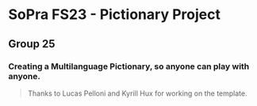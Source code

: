 # SoPra FS23 - Pictionary Project



## Group 25

### Creating a Multilanguage Pictionary, so anyone can play with anyone.



> Thanks to Lucas Pelloni and Kyrill Hux for working on the template.
